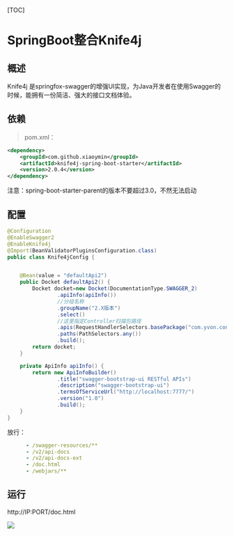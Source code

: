 [TOC]
# SpringBoot整合Knife4j

## 概述

Knife4j 是springfox-swagger的增强UI实现，为Java开发者在使用Swagger的时候，能拥有一份简洁、强大的接口文档体验。

## 依赖

>  pom.xml：

```xml
<dependency>
	<groupId>com.github.xiaoymin</groupId>
	<artifactId>knife4j-spring-boot-starter</artifactId>
	<version>2.0.4</version>
</dependency>
```

注意：spring-boot-starter-parent的版本不要超过3.0，不然无法启动

## 配置

```java
@Configuration
@EnableSwagger2
@EnableKnife4j
@Import(BeanValidatorPluginsConfiguration.class)
public class Knife4jConfig {


    @Bean(value = "defaultApi2")
    public Docket defaultApi2() {
        Docket docket=new Docket(DocumentationType.SWAGGER_2)
                .apiInfo(apiInfo())
                //分组名称
                .groupName("2.X版本")
                .select()
                //这里指定Controller扫描包路径
                .apis(RequestHandlerSelectors.basePackage("com.yvon.controller"))
                .paths(PathSelectors.any())
                .build();
        return docket;
    }

    private ApiInfo apiInfo() {
        return new ApiInfoBuilder()
                .title("swagger-bootstrap-ui RESTful APIs")
                .description("swagger-bootstrap-ui")
                .termsOfServiceUrl("http://localhost:7777/")
                .version("1.0")
                .build();
    }
}
```

放行：

```yaml
      - /swagger-resources/**
      - /v2/api-docs
      - /v2/api-docs-ext
      - /doc.html
      - /webjars/**
```

## 运行

http://IP:PORT/doc.html 

![](https://gitee.com//kulalasmile/image/raw/master/img/20200714141821.png)